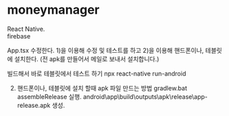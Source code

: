 # moneymanager

React Native.  
firebase  
 
App.tsx  수정한다.
1)을 이용해 수정 및 테스트를 하고
2)을 이용해 핸드폰이나, 테블릿에 설치한다. (전 apk를 만들어서 메일로 보내서 설치합니다.)

빌드해서 바로 테블릿에서 테스트 하기 
npx react-native run-android

2. 핸드폰이나, 테블릿에 설치 할때 apk 파일 만드는 방법 
gradlew.bat assembleRelease 실행.
android\app\build\outputs\apk\release\app-release.apk 생성.
